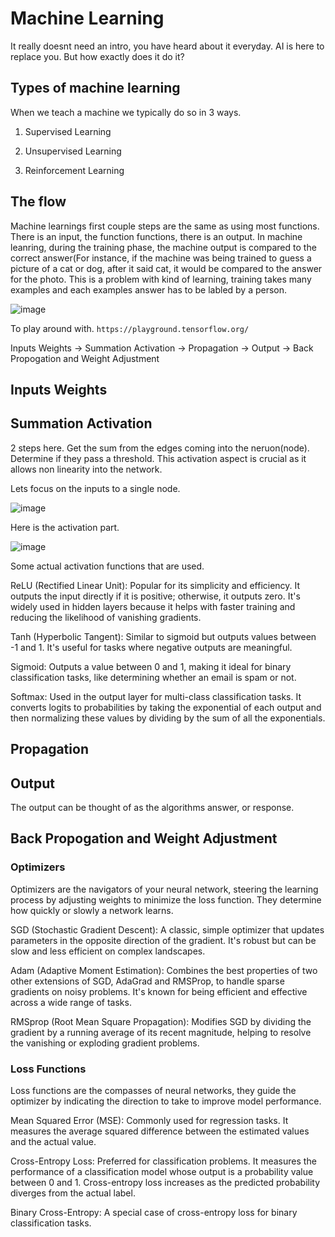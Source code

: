 # Machine Learning

It really doesnt need an intro, you have heard about it everyday. AI is here to replace you. But how exactly does it do it?

## Types of machine learning

When we teach a machine we typically do so in 3 ways. 

1) Supervised Learning

2) Unsupervised Learning

3) Reinforcement Learning


## The flow

Machine learnings first couple steps are the same as using most functions. There is an input, the function functions, there is an output. In machine leanring, during the training phase, the machine output
is compared to the correct answer(For instance, if the machine was being trained to guess a picture of a cat or dog, after it said cat, it would be compared to the answer for the photo. This is a problem with kind of learning,
training takes many examples and each examples answer has to be labled by a person.


![image](https://github.com/dbissell6/Math4Cyber/assets/50979196/8c20555e-294f-484d-806c-175a8f7273c6)


To play around with. `https://playground.tensorflow.org/`

Inputs Weights -> Summation Activation -> Propagation -> Output -> Back Propogation and Weight Adjustment

## Inputs Weights

## Summation Activation

2 steps here. Get the sum from the edges coming into the neruon(node). Determine if they pass a threshold. 
This activation aspect is crucial as it allows non linearity into the network.

Lets focus on the inputs to a single node.

![image](https://github.com/dbissell6/Math4Cyber/assets/50979196/961c6c93-5787-4d10-814d-f9308aaed9c9)

Here is the activation part. 

![image](https://github.com/dbissell6/Math4Cyber/assets/50979196/16bb0c19-4385-45a9-a6c3-0ccbfad12236)


Some actual activation functions that are used.

ReLU (Rectified Linear Unit): Popular for its simplicity and efficiency. It outputs the input directly if it is positive; otherwise, it outputs zero. It's widely used in hidden layers because it helps with faster training and reducing the likelihood of vanishing gradients.

Tanh (Hyperbolic Tangent): Similar to sigmoid but outputs values between -1 and 1. It's useful for tasks where negative outputs are meaningful.

Sigmoid: Outputs a value between 0 and 1, making it ideal for binary classification tasks, like determining whether an email is spam or not.

Softmax: Used in the output layer for multi-class classification tasks. It converts logits to probabilities by taking the exponential of each output and then normalizing these values by dividing by the sum of all the exponentials.

## Propagation

## Output

The output can be thought of as the algorithms answer, or response. 

## Back Propogation and Weight Adjustment

### Optimizers

Optimizers are the navigators of your neural network, steering the learning process by adjusting weights to minimize the loss function. They determine how quickly or slowly a network learns.

SGD (Stochastic Gradient Descent): A classic, simple optimizer that updates parameters in the opposite direction of the gradient. It's robust but can be slow and less efficient on complex landscapes.

Adam (Adaptive Moment Estimation): Combines the best properties of two other extensions of SGD, AdaGrad and RMSProp, to handle sparse gradients on noisy problems. It's known for being efficient and effective across a wide range of tasks.

RMSprop (Root Mean Square Propagation): Modifies SGD by dividing the gradient by a running average of its recent magnitude, helping to resolve the vanishing or exploding gradient problems.

### Loss Functions

Loss functions are the compasses of neural networks, they guide the optimizer by indicating the direction to take to improve model performance.

Mean Squared Error (MSE): Commonly used for regression tasks. It measures the average squared difference between the estimated values and the actual value.

Cross-Entropy Loss: Preferred for classification problems. It measures the performance of a classification model whose output is a probability value between 0 and 1. Cross-entropy loss increases as the predicted probability diverges from the actual label.

Binary Cross-Entropy: A special case of cross-entropy loss for binary classification tasks.
